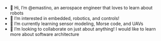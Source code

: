 - 👋 Hi, I’m @emastino, an aerospace engineer that loves to learn about robots
- 👀 I’m interested in embedded, robotics, and controls!
- 🌱 I’m currently learning sensor modeling, Morse code, and UAVs
- 💞️ I’m looking to collaborate on just about anything! I would like to learn more about software architecture

<!---
emastino/emastino is a ✨ special ✨ repository because its `README.md` (this file) appears on your GitHub profile.
You can click the Preview link to take a look at your changes.
--->

